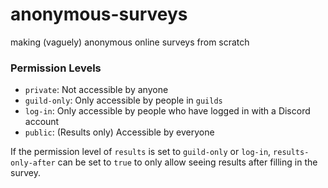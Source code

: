# anonymous-surveys
making (vaguely) anonymous online surveys from scratch

### Permission Levels

- ``private``: Not accessible by anyone
- ``guild-only``: Only accessible by people in ``guilds``
- ``log-in``: Only accessible by people who have logged in with a Discord account
- ``public``: (Results only) Accessible by everyone

If the permission level of ``results`` is set to ``guild-only`` or ``log-in``, ``results-only-after`` can
be set to ``true`` to only allow seeing results after filling in the survey.

